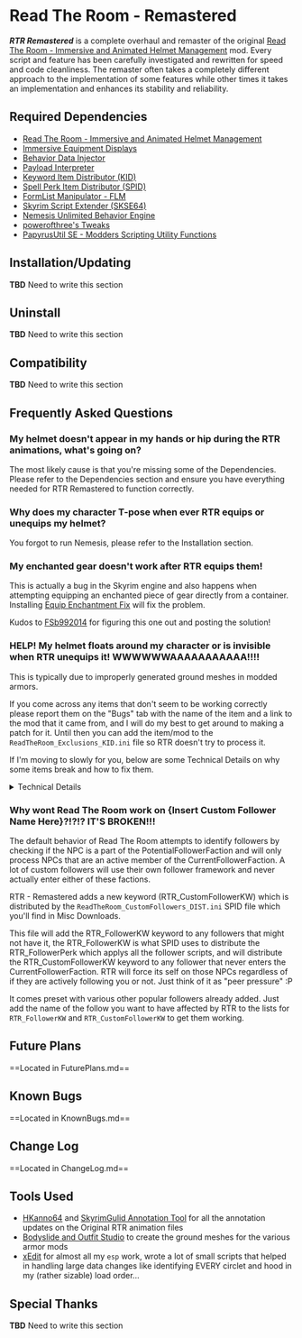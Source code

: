 # Read The Room - Remastered

***RTR Remastered*** is a complete overhaul and remaster of the original [Read The Room - Immersive and Animated Helmet Management](https://www.nexusmods.com/skyrimspecialedition/mods/77605) mod. Every script and feature has been carefully investigated and rewritten for speed and code cleanliness. The remaster often takes a completely different approach to the implementation of some features while other times it takes an implementation and enhances its stability and reliability.

## Required Dependencies

- [Read The Room - Immersive and Animated Helmet Management](https://www.nexusmods.com/skyrimspecialedition/mods/77605)
- [Immersive Equipment Displays](https://www.nexusmods.com/skyrimspecialedition/mods/62001)
- [Behavior Data Injector](https://www.nexusmods.com/skyrimspecialedition/mods/78146)
- [Payload Interpreter](https://www.nexusmods.com/skyrimspecialedition/mods/65089)
- [Keyword Item Distributor (KID)](https://www.nexusmods.com/skyrimspecialedition/mods/55728)
- [Spell Perk Item Distributor (SPID)](https://www.nexusmods.com/skyrimspecialedition/mods/36869)
- [FormList Manipulator - FLM](https://www.nexusmods.com/skyrimspecialedition/mods/74037)
- [Skyrim Script Extender (SKSE64)](https://www.nexusmods.com/skyrimspecialedition/mods/30379)
- [Nemesis Unlimited Behavior Engine](https://www.nexusmods.com/skyrimspecialedition/mods/60033)
- [powerofthree's Tweaks](https://www.nexusmods.com/skyrimspecialedition/mods/51073)
- [PapyrusUtil SE - Modders Scripting Utility Functions](https://www.nexusmods.com/skyrimspecialedition/mods/13048)

## Installation/Updating

**TBD** Need to write this section

## Uninstall

**TBD** Need to write this section

## Compatibility

**TBD** Need to write this section

## Frequently Asked Questions

### My helmet doesn't appear in my hands or hip during the RTR animations, what's going on?

The most likely cause is that you're missing some of the Dependencies. Please refer to the Dependencies section and ensure you have everything needed for RTR Remastered to function correctly.

### Why does my character T-pose when ever RTR equips or unequips my helmet?

You forgot to run Nemesis, please refer to the Installation section.

### My enchanted gear doesn't work after RTR equips them!

This is actually a bug in the Skyrim engine and also happens when attempting equipping an enchanted piece of gear directly from a container.
Installing [Equip Enchantment Fix](https://www.nexusmods.com/skyrimspecialedition/mods/42839) will fix the problem.

Kudos to [FSb992014](https://www.nexusmods.com/skyrimspecialedition/users/14132185) for figuring this one out and posting the solution!

### HELP! My helmet floats around my character or is invisible when RTR unequips it! WWWWWWAAAAAAAAAAA!!!!

This is typically due to improperly generated ground meshes in modded armors. 

If you come across any items that don't seem to be working correctly please report them on the "Bugs" tab with the name of the item and a link to the mod that it came from, and I will do my best to get around to making a patch for it. Until then you can add the item/mod to the `ReadTheRoom_Exclusions_KID.ini` file so RTR doesn't try to process it.

If I'm moving to slowly for you, below are some Technical Details on why some items break and how to fix them.

<details>
  <summary>Technical Details</summary>

  RTR utilizes [Immersive Equipment Displays](https://www.nexusmods.com/skyrimspecialedition/mods/62001) for attaching items to the body (hands/hip). the Armor pieces require a proper ground (GND) mesh. This is the mesh that shows up when you drop an item into the world or view it in the inventory. If that mesh isn't correctly generated with the right collisions then IED struggles to attach the model to the characters body. 
  
  If the item is completely invisible that means that the ground mesh either wasn't provided by the mods plugin or a non-ground mesh was given. if the item appears to float that means that a ground mesh was made but the item was not centered in the collision box.

  Generating proper GND meshes is simple with [Bodyslide and Outfit Studio](https://www.nexusmods.com/skyrimspecialedition/mods/201) but can be very tedious. Which is why tons of Armor mods don't even bother *COUGH* wig mods *COUGH* *COUGH*.

  Here is a fantastic youtube tutorial on how to create proper ground meshes just in case you don't want to wait for me and would like to create patches for your self. 

  [How to Create Your Own Skyrim Ground Meshes (Easiest Way)](https://www.youtube.com/watch?v=K2gI-_nFchA&ab_channel=SunJeongCh.)

  I really would love to attempt an xEdit script that generates these but it gets REAL complicated and the only mod I know of that successfully built an xEdit script that generates meshes was AllGud. If I find myself with some extra time I may attempt this but don't hold me to it.

</details>

### Why wont Read The Room work on {Insert Custom Follower Name Here}?!?!? IT'S BROKEN!!!

The default behavior of Read The Room attempts to identify followers by checking if the NPC is a part of the PotentialFollowerFaction and will only process NPCs that are an active member of the CurrentFollowerFaction. A lot of custom followers will use their own follower framework and never actually enter either of these factions.

RTR - Remastered adds a new keyword (RTR_CustomFollowerKW) which is distributed by the `ReadTheRoom_CustomFollowers_DIST.ini` SPID file which you'll find in Misc Downloads.

This file will add the RTR_FollowerKW keyword to any followers that might not have it, the RTR_FollowerKW is what SPID uses to distribute the RTR_FollowerPerk which applys all the follower scripts, and will distribute the RTR_CustomFollowerKW keyword to any follower that never enters the CurrentFollowerFaction. RTR will force its self on those NPCs regardless of if they are actively following you or not. Just think of it as "peer pressure" :P

It comes preset with various other popular followers already added. Just add the name of the follow you want to have affected by RTR to the lists for `RTR_FollowerKW` and `RTR_CustomFollowerKW` to get them working.

## Future Plans

==Located in FuturePlans.md==

## Known Bugs

==Located in KnownBugs.md==

## Change Log

==Located in ChangeLog.md==

## Tools Used

- [HKanno64](https://www.nexusmods.com/skyrimspecialedition/mods/54244) and [SkyrimGulid Annotation Tool](https://www.skyrim-guild.com/guides/skyrimannotationtool) for all the annotation updates on the Original RTR animation files
- [Bodyslide and Outfit Studio](https://www.nexusmods.com/skyrimspecialedition/mods/201) to create the ground meshes for the various armor mods
- [xEdit](http://tes5edit.github.io/) for almost all my `esp` work, wrote a lot of small scripts that helped in handling large data changes like identifying EVERY circlet and hood in my (rather sizable) load order...

## Special Thanks

**TBD** Need to write this section
